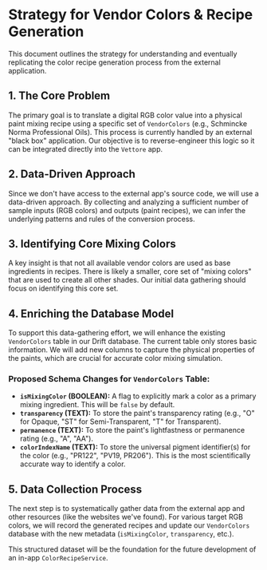 # Strategy for Vendor Colors & Recipe Generation

This document outlines the strategy for understanding and eventually replicating the color recipe generation process from the external application.

## 1. The Core Problem

The primary goal is to translate a digital RGB color value into a physical paint mixing recipe using a specific set of `VendorColors` (e.g., Schmincke Norma Professional Oils). This process is currently handled by an external "black box" application. Our objective is to reverse-engineer this logic so it can be integrated directly into the `Vettore` app.

## 2. Data-Driven Approach

Since we don't have access to the external app's source code, we will use a data-driven approach. By collecting and analyzing a sufficient number of sample inputs (RGB colors) and outputs (paint recipes), we can infer the underlying patterns and rules of the conversion process.

## 3. Identifying Core Mixing Colors

A key insight is that not all available vendor colors are used as base ingredients in recipes. There is likely a smaller, core set of "mixing colors" that are used to create all other shades. Our initial data gathering should focus on identifying this core set.

## 4. Enriching the Database Model

To support this data-gathering effort, we will enhance the existing `VendorColors` table in our Drift database. The current table only stores basic information. We will add new columns to capture the physical properties of the paints, which are crucial for accurate color mixing simulation.

### Proposed Schema Changes for `VendorColors` Table:

-   **`isMixingColor` (BOOLEAN):** A flag to explicitly mark a color as a primary mixing ingredient. This will be `false` by default.
-   **`transparency` (TEXT):** To store the paint's transparency rating (e.g., "O" for Opaque, "ST" for Semi-Transparent, "T" for Transparent).
-   **`permanence` (TEXT):** To store the paint's lightfastness or permanence rating (e.g., "A", "AA").
-   **`colorIndexName` (TEXT):** To store the universal pigment identifier(s) for the color (e.g., "PR122", "PV19, PR206"). This is the most scientifically accurate way to identify a color.

## 5. Data Collection Process

The next step is to systematically gather data from the external app and other resources (like the websites we've found). For various target RGB colors, we will record the generated recipes and update our `VendorColors` database with the new metadata (`isMixingColor`, `transparency`, etc.).

This structured dataset will be the foundation for the future development of an in-app `ColorRecipeService`.
